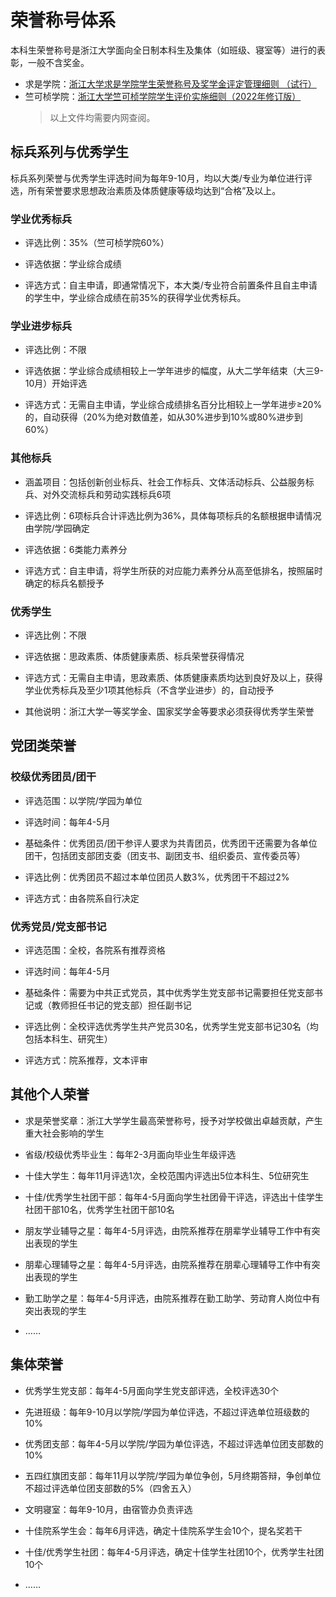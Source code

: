 # 荣誉称号体系

本科生荣誉称号是浙江大学面向全日制本科生及集体（如班级、寝室等）进行的表彰，一般不含奖金。

- 求是学院：[浙江大学求是学院学生荣誉称号及奖学金评定管理细则 （试行）](http://qsxy.zju.edu.cn/2018/0509/c30811a1280603/page.psp)
- 竺可桢学院：[浙江大学竺可桢学院学生评价实施细则（2022年修订版）](http://office.ckc.zju.edu.cn/2023/0215/c35002a2715999/page.psp)
  > 以上文件均需要内网查阅。

## 标兵系列与优秀学生

标兵系列荣誉与优秀学生评选时间为每年9-10月，均以大类/专业为单位进行评选，所有荣誉要求思想政治素质及体质健康等级均达到“合格”及以上。

### 学业优秀标兵

- 评选比例：35%（竺可桢学院60%）

- 评选依据：学业综合成绩

- 评选方式：自主申请，即通常情况下，本大类/专业符合前置条件且自主申请的学生中，学业综合成绩在前35%的获得学业优秀标兵。

### 学业进步标兵

- 评选比例：不限

- 评选依据：学业综合成绩相较上一学年进步的幅度，从大二学年结束（大三9-10月）开始评选

- 评选方式：无需自主申请，学业综合成绩排名百分比相较上一学年进步≥20%的，自动获得（20%为绝对数值差，如从30%进步到10%或80%进步到60%）

### 其他标兵

- 涵盖项目：包括创新创业标兵、社会工作标兵、文体活动标兵、公益服务标兵、对外交流标兵和劳动实践标兵6项

- 评选比例：6项标兵合计评选比例为36%，具体每项标兵的名额根据申请情况由学院/学园确定

- 评选依据：6类能力素养分

- 评选方式：自主申请，将学生所获的对应能力素养分从高至低排名，按照届时确定的标兵名额授予

### 优秀学生

- 评选比例：不限

- 评选依据：思政素质、体质健康素质、标兵荣誉获得情况

- 评选方式：无需自主申请，思政素质、体质健康素质均达到良好及以上，获得学业优秀标兵及至少1项其他标兵（不含学业进步）的，自动授予

- 其他说明：浙江大学一等奖学金、国家奖学金等要求必须获得优秀学生荣誉

## 党团类荣誉

### 校级优秀团员/团干

- 评选范围：以学院/学园为单位

- 评选时间：每年4-5月

- 基础条件：优秀团员/团干参评人要求为共青团员，优秀团干还需要为各单位团干，包括团支部团支委（团支书、副团支书、组织委员、宣传委员等）

- 评选比例：优秀团员不超过本单位团员人数3%，优秀团干不超过2%

- 评选方式：由各院系自行决定

### 优秀党员/党支部书记

- 评选范围：全校，各院系有推荐资格

- 评选时间：每年4-5月

- 基础条件：需要为中共正式党员，其中优秀学生党支部书记需要担任党支部书记或（教师担任书记的党支部）担任副书记

- 评选比例：全校评选优秀学生共产党员30名，优秀学生党支部书记30名（均包括本科生、研究生）

- 评选方式：院系推荐，文本评审

## 其他个人荣誉

- 求是荣誉奖章：浙江大学学生最高荣誉称号，授予对学校做出卓越贡献，产生重大社会影响的学生

- 省级/校级优秀毕业生：每年2-3月面向毕业生年级评选

- 十佳大学生：每年11月评选1次，全校范围内评选出5位本科生、5位研究生

- 十佳/优秀学生社团干部：每年4-5月面向学生社团骨干评选，评选出十佳学生社团干部10名，优秀学生社团干部10名

- 朋友学业辅导之星：每年4-5月评选，由院系推荐在朋辈学业辅导工作中有突出表现的学生

- 朋辈心理辅导之星：每年4-5月评选，由院系推荐在朋辈心理辅导工作中有突出表现的学生

- 勤工助学之星：每年4-5月评选，由院系推荐在勤工助学、劳动育人岗位中有突出表现的学生

- ……

## 集体荣誉

- 优秀学生党支部：每年4-5月面向学生党支部评选，全校评选30个

- 先进班级：每年9-10月以学院/学园为单位评选，不超过评选单位班级数的10%

- 优秀团支部：每年4-5月以学院/学园为单位评选，不超过评选单位团支部数的10%

- 五四红旗团支部：每年11月以学院/学园为单位争创，5月终期答辩，争创单位不超过评选单位团支部数的5%（四舍五入）

- 文明寝室：每年9-10月，由宿管办负责评选

- 十佳院系学生会：每年6月评选，确定十佳院系学生会10个，提名奖若干

- 十佳/优秀学生社团：每年4-5月评选，确定十佳学生社团10个，优秀学生社团10个

- ……
